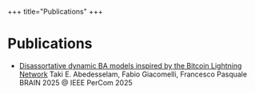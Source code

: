 +++
title="Publications"
+++

# Publications

- [Disassortative dynamic BA models inspired by the Bitcoin Lightning Network](https://doi.ieeecomputersociety.org/10.1109/PerComWorkshops65533.2025.00035) Taki E. Abedesselam, Fabio Giacomelli, Francesco Pasquale
BRAIN 2025 @ IEEE PerCom 2025
